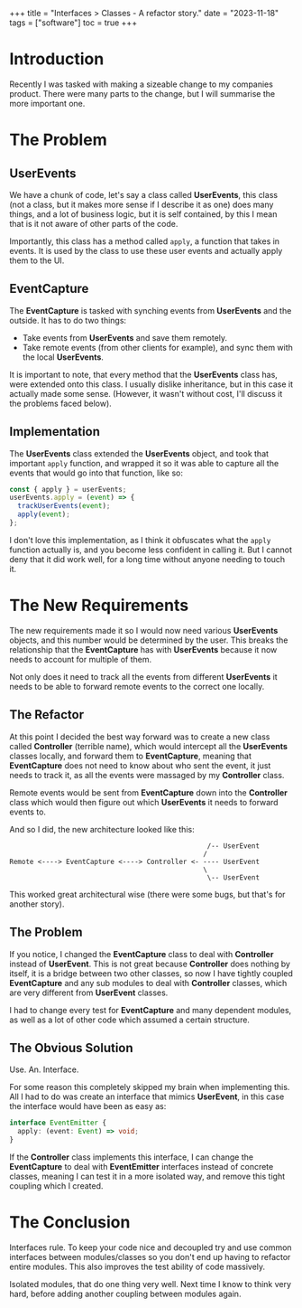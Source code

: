 +++
title = "Interfaces > Classes - A refactor story."
date = "2023-11-18"
tags = ["software"]
toc = true
+++

# Introduction

Recently I was tasked with making a sizeable change to my companies product. There were many parts to the change, but I will summarise the more important one.

# The Problem

## UserEvents

We have a chunk of code, let's say a class called **UserEvents**, this class (not a class, but it makes more sense if I describe it as one) does many things, and a lot of business logic, but it is self contained, by this I mean that is it not aware of other parts of the code.

Importantly, this class has a method called `apply`, a function that takes in events. It is used by the class to use these user events and actually apply them to the UI.

## EventCapture

The **EventCapture** is tasked with synching events from **UserEvents** and the outside. It has to do two things:

- Take events from **UserEvents** and save them remotely.
- Take remote events (from other clients for example), and sync them with the local **UserEvents**.

It is important to note, that every method that the **UserEvents** class has, were extended onto this class. I usually dislike inheritance, but in this case it actually made some sense. (However, it wasn't without cost, I'll discuss it the problems faced below).

## Implementation

The **UserEvents** class extended the **UserEvents** object, and took that important `apply` function, and wrapped it so it was able to capture all the events that would go into that function, like so:

```ts
const { apply } = userEvents;
userEvents.apply = (event) => {
  trackUserEvents(event);
  apply(event);
};
```

I don't love this implementation, as I think it obfuscates what the `apply` function actually is, and you become less confident in calling it. But I cannot deny that it did work well, for a long time without anyone needing to touch it.

# The New Requirements

The new requirements made it so I would now need various **UserEvents** objects, and this number would be determined by the user. This breaks the relationship that the **EventCapture** has with **UserEvents** because it now needs to account for multiple of them.

Not only does it need to track all the events from different **UserEvents** it needs to be able to forward remote events to the correct one locally.

## The Refactor

At this point I decided the best way forward was to create a new class called **Controller** (terrible name), which would intercept all the **UserEvents** classes locally, and forward them to **EventCapture**, meaning that **EventCapture** does not need to know about who sent the event, it just needs to track it, as all the events were massaged by my **Controller** class.

Remote events would be sent from **EventCapture** down into the **Controller** class which would then figure out which **UserEvents** it needs to forward events to.

And so I did, the new architecture looked like this:

```
                                                 /-- UserEvent
                                                /
Remote <----> EventCapture <----> Controller <- ---- UserEvent
                                                \
                                                 \-- UserEvent
```

This worked great architectural wise (there were some bugs, but that's for another story).

## The Problem

If you notice, I changed the **EventCapture** class to deal with **Controller** instead of **UserEvent**. This is not great because **Controller** does nothing by itself, it is a bridge between two other classes, so now I have tightly coupled **EventCapture** and any sub modules to deal with **Controller** classes, which are very different from **UserEvent** classes.

I had to change every test for **EventCapture** and many dependent modules, as well as a lot of other code which assumed a certain structure.

## The Obvious Solution

Use. An. Interface.

For some reason this completely skipped my brain when implementing this. All I had to do was create an interface that mimics **UserEvent**, in this case the interface would have been as easy as:

```ts
interface EventEmitter {
  apply: (event: Event) => void;
}
```

If the **Controller** class implements this interface, I can change the **EventCapture** to deal with **EventEmitter** interfaces instead of concrete classes, meaning I can test it in a more isolated way, and remove this tight coupling which I created.

# The Conclusion

Interfaces rule. To keep your code nice and decoupled try and use common interfaces between modules/classes so you don't end up having to refactor entire modules. This also improves the test ability of code massively.

Isolated modules, that do one thing very well. Next time I know to think very hard, before adding another coupling between modules again.
